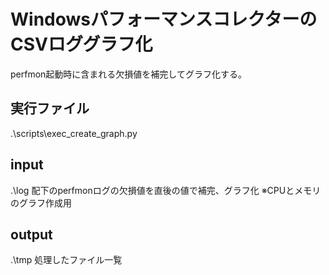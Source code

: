 # WindowsパフォーマンスコレクターのCSVロググラフ化
perfmon起動時に含まれる欠損値を補完してグラフ化する。

## 実行ファイル
.\scripts\exec_create_graph.py

## input
.\log
配下のperfmonログの欠損値を直後の値で補完、グラフ化
※CPUとメモリのグラフ作成用

## output
.\tmp
処理したファイル一覧

